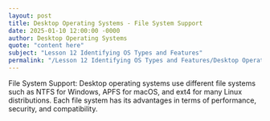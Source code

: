 ```yaml
---
layout: post
title: Desktop Operating Systems - File System Support
date: 2025-01-10 12:00:00 -0000
author: Desktop Operating Systems
quote: "content here"
subject: "Lesson 12 Identifying OS Types and Features"
permalink: "/Lesson 12 Identifying OS Types and Features/Desktop Operating Systems/Desktop Operating Systems - File System Support"
---
```


File System Support: Desktop operating systems use different file systems such as NTFS for Windows, APFS for macOS, and ext4 for many Linux distributions. Each file system has its advantages in terms of performance, security, and compatibility.
